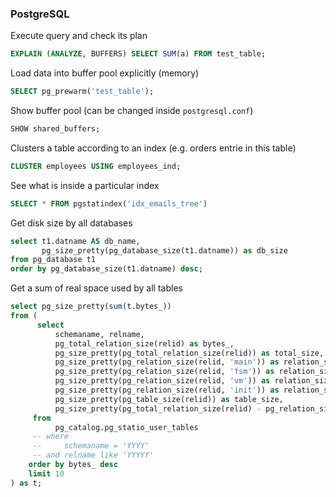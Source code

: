 ### PostgreSQL

Execute query and check its plan
```sql
EXPLAIN (ANALYZE, BUFFERS) SELECT SUM(a) FROM test_table;
```

Load data into buffer pool explicitly (memory)
```sql
SELECT pg_prewarm('test_table');
```

Show buffer pool (can be changed inside ```postgresql.conf```)
```sql
SHOW shared_buffers;
```

Clusters a table according to an index (e.g. orders entrie in this table)
```sql
CLUSTER employees USING employees_ind;
```

See what is inside a particular index
```sql
SELECT * FROM pgstatindex('idx_emails_tree')
```

Get disk size by all databases
```sql
select t1.datname AS db_name,
       pg_size_pretty(pg_database_size(t1.datname)) as db_size
from pg_database t1
order by pg_database_size(t1.datname) desc;
```

Get a sum of real space used by all tables
```sql
select pg_size_pretty(sum(t.bytes_))
from (
	  select
		  schemaname, relname,
		  pg_total_relation_size(relid) as bytes_,
		  pg_size_pretty(pg_total_relation_size(relid)) as total_size,
		  pg_size_pretty(pg_relation_size(relid, 'main')) as relation_size_main,
		  pg_size_pretty(pg_relation_size(relid, 'fsm')) as relation_size_fsm,
		  pg_size_pretty(pg_relation_size(relid, 'vm')) as relation_size_vm,
		  pg_size_pretty(pg_relation_size(relid, 'init')) as relation_size_init,
		  pg_size_pretty(pg_table_size(relid)) as table_size,
		  pg_size_pretty(pg_total_relation_size(relid) - pg_relation_size(relid)) as external_size
	 from
		  pg_catalog.pg_statio_user_tables
	 -- where
	 --     schemaname = 'YYYY'
	 -- and relname like 'YYYYY'
	order by bytes_ desc
	limit 10
) as t;
```
